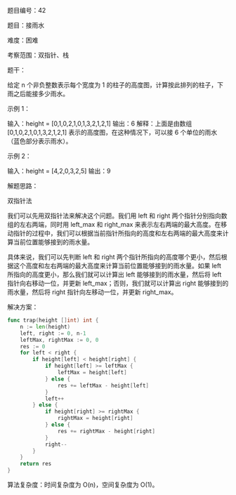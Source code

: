 题目编号：42

题目：接雨水

难度：困难

考察范围：双指针、栈

题干：

给定 n 个非负整数表示每个宽度为 1 的柱子的高度图，计算按此排列的柱子，下雨之后能接多少雨水。

示例 1：

输入：height = [0,1,0,2,1,0,1,3,2,1,2,1]
输出：6
解释：上面是由数组 [0,1,0,2,1,0,1,3,2,1,2,1] 表示的高度图，在这种情况下，可以接 6 个单位的雨水（蓝色部分表示雨水）。

示例 2：

输入：height = [4,2,0,3,2,5]
输出：9

解题思路：

双指针法

我们可以先用双指针法来解决这个问题。我们用 left 和 right 两个指针分别指向数组的左右两端，同时用 left_max 和 right_max 来表示左右两端的最大高度。在移动指针的过程中，我们可以根据当前指针所指向的高度和左右两端的最大高度来计算当前位置能够接到的雨水量。

具体来说，我们可以先判断 left 和 right 两个指针所指向的高度哪个更小，然后根据这个高度和左右两端的最大高度来计算当前位置能够接到的雨水量。如果 left 所指向的高度更小，那么我们就可以计算出 left 能够接到的雨水量，然后将 left 指针向右移动一位，并更新 left_max；否则，我们就可以计算出 right 能够接到的雨水量，然后将 right 指针向左移动一位，并更新 right_max。

解决方案：

```go
func trap(height []int) int {
    n := len(height)
    left, right := 0, n-1
    leftMax, rightMax := 0, 0
    res := 0
    for left < right {
        if height[left] < height[right] {
            if height[left] >= leftMax {
                leftMax = height[left]
            } else {
                res += leftMax - height[left]
            }
            left++
        } else {
            if height[right] >= rightMax {
                rightMax = height[right]
            } else {
                res += rightMax - height[right]
            }
            right--
        }
    }
    return res
}
```

算法复杂度：时间复杂度为 O(n)，空间复杂度为 O(1)。